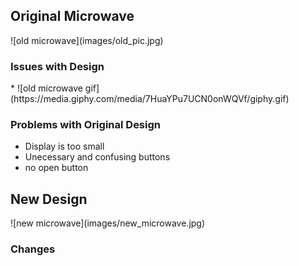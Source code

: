  
<h2> Original Microwave </h2>
![old microwave](images/old_pic.jpg)
<h3> Issues with Design </h3>
*
![old microwave gif](https://media.giphy.com/media/7HuaYPu7UCN0onWQVf/giphy.gif)
<h3> Problems with Original Design </h3>
  
  * Display is too small
  * Unecessary and confusing buttons
  * no open button
  
<h2> New Design </h2>
![new microwave](images/new_microwave.jpg)
<h3> Changes </h3>
